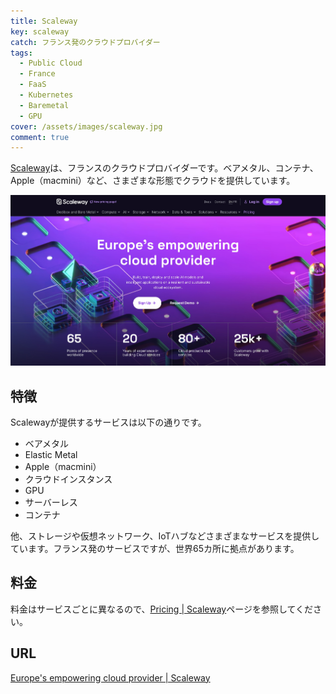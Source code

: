 ```yaml
---
title: Scaleway
key: scaleway
catch: フランス発のクラウドプロバイダー
tags:
  - Public Cloud
  - France
  - FaaS
  - Kubernetes
  - Baremetal
  - GPU
cover: /assets/images/scaleway.jpg
comment: true
---
```


[Scaleway](https://www.scaleway.com/en/)は、フランスのクラウドプロバイダーです。ベアメタル、コンテナ、Apple（macmini）など、さまざまな形態でクラウドを提供しています。

[![ScalewayのWebサイト](/assets/images/scaleway.jpg)](https://www.scaleway.com/en/)

<!--more-->

## 特徴

Scalewayが提供するサービスは以下の通りです。

- ベアメタル
- Elastic Metal
- Apple（macmini）
- クラウドインスタンス
- GPU
- サーバーレス
- コンテナ

他、ストレージや仮想ネットワーク、IoTハブなどさまざまなサービスを提供しています。フランス発のサービスですが、世界65カ所に拠点があります。

## 料金

料金はサービスごとに異なるので、[Pricing \| Scaleway](https://www.scaleway.com/en/pricing/)ページを参照してください。


## URL

[Europe's empowering cloud provider \| Scaleway](https://www.scaleway.com/en/)
